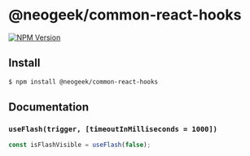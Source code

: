 # @neogeek/common-react-hooks

[![NPM Version](http://img.shields.io/npm/v/@neogeek/common-react-hooks.svg?style=flat)](https://www.npmjs.org/package/@neogeek/common-react-hooks)

## Install

```bash
$ npm install @neogeek/common-react-hooks
```

## Documentation

### `useFlash(trigger, [timeoutInMilliseconds = 1000])`

```javascript
const isFlashVisible = useFlash(false);
```
